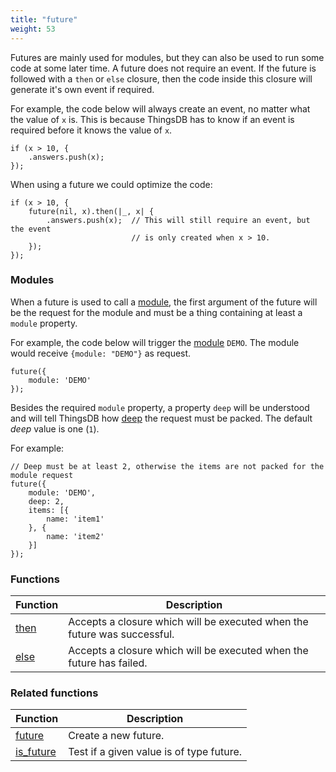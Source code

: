 ```yaml
---
title: "future"
weight: 53
---
```


Futures are mainly used for modules, but they can also be used to run some code at some later time.
A future does not require an event. If the future is followed with a `then` or `else` closure, then the
code inside this closure will generate it's own event if required.

For example, the code below will always create an event, no matter what the value of `x` is. This is because ThingsDB
has to know if an event is required before it knows the value of `x`.

```thingsdb,syntax_only
if (x > 10, {
    .answers.push(x);
});
```

When using a future we could optimize the code:

```thingsdb,syntax_only
if (x > 10, {
    future(nil, x).then(|_, x| {
        .answers.push(x);  // This will still require an event, but the event
                           // is only created when x > 10.
    });
});
```

### Modules

When a future is used to call a [module](../modules), the first argument of the future will be the request for the module and must be a thing containing at least a `module` property.

For example, the code below will trigger the [module](../modules) `DEMO`. The module would receive `{module: "DEMO"}` as request.

```thingsdb,syntax_only
future({
    module: 'DEMO'
});
```

Besides the required `module` property, a property `deep` will be understood and will tell ThingsDB how [deep](../../collections-api/deep) the request must be packed. The default *deep* value is one (`1`).

For example:

```thingsdb,syntax_only
// Deep must be at least 2, otherwise the items are not packed for the module request
future({
    module: 'DEMO',
    deep: 2,
    items: [{
        name: 'item1'
    }, {
        name: 'item2'
    }]
});
```

### Functions

Function | Description
------ | -----------
[then](./then) | Accepts a closure which will be executed when the future was successful.
[else](./else) | Accepts a closure which will be executed when the future has failed.

### Related functions

Function | Description
------ | -----------
[future](../../collection-api/future) | Create a new future.
[is_future](../../collection-api/is_future) | Test if a given value is of type future.
